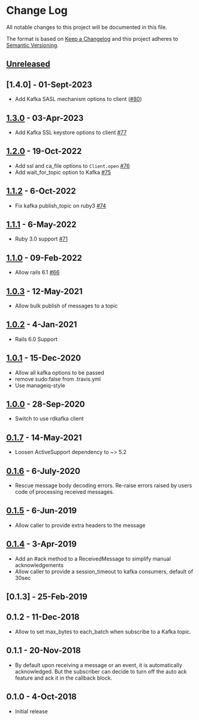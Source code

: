 # Change Log
All notable changes to this project will be documented in this file.

The format is based on [Keep a Changelog](http://keepachangelog.com/)
and this project adheres to [Semantic Versioning](http://semver.org/).

## [Unreleased]

## [1.4.0] - 01-Sept-2023
* Add Kafka SASL mechanism options to client ([#80](https://github.com/ManageIQ/manageiq-messaging/pull/80))

## [1.3.0] - 03-Apr-2023
* Add Kafka SSL keystore options to client [#77](https://github.com/ManageIQ/manageiq-messaging/pull/77)

## [1.2.0] - 19-Oct-2022

* Add ssl and ca_file options to `Client.open` [#76](https://github.com/ManageIQ/manageiq-messaging/pull/76)
* Add wait_for_topic option to Kafka [#75](https://github.com/ManageIQ/manageiq-messaging/pull/75)

## [1.1.2] - 6-Oct-2022

* Fix kafka publish_topic on ruby3 [#74](https://github.com/ManageIQ/manageiq-messaging/pull/74)

## [1.1.1] - 6-May-2022

* Ruby 3.0 support [#71](https://github.com/ManageIQ/manageiq-messaging/pull/71)

## [1.1.0] - 09-Feb-2022

* Allow rails 6.1 [#66](https://github.com/ManageIQ/manageiq-messaging/pull/66)

## [1.0.3] - 12-May-2021

* Allow bulk publish of messages to a topic

## [1.0.2] - 4-Jan-2021

* Rails 6.0 Support

## [1.0.1] - 15-Dec-2020

* Allow all kafka options to be passed
* remove sudo:false from .travis.yml
* Use manageiq-style

## [1.0.0] - 28-Sep-2020

* Switch to use rdkafka client

## [0.1.7] - 14-May-2021

* Loosen ActiveSupport dependency to ~> 5.2

## [0.1.6] - 6-July-2020

* Rescue message body decoding errors. Re-raise errors raised by users code of processing received messages. 

## [0.1.5] - 6-Jun-2019

* Allow caller to provide extra headers to the message

## [0.1.4] - 3-Apr-2019

* Add an #ack method to a ReceivedMessage to simplify manual acknowledgements
* Allow caller to provide a session_timeout to kafka consumers, default of 30sec

## [0.1.3] - 25-Feb-2019

## 0.1.2 - 11-Dec-2018

* Allow to set max_bytes to each_batch when subscribe to a Kafka topic.

## 0.1.1 - 20-Nov-2018

* By default upon receiving a message or an event, it is automatically acknowledged. But
  the subscriber can decide to turn off the auto ack feature and ack it in the callback block.

## 0.1.0 - 4-Oct-2018

* Initial release

[Unreleased]: https://github.com/ManageIQ/manageiq-messaging/compare/v1.3.0...HEAD
[1.3.0]: https://github.com/ManageIQ/manageiq-messaging/compare/v1.2.0...v1.3.0
[1.2.0]: https://github.com/ManageIQ/manageiq-messaging/compare/v1.1.2...v1.2.0
[1.1.2]: https://github.com/ManageIQ/manageiq-messaging/compare/v1.1.1...v1.1.2
[1.1.1]: https://github.com/ManageIQ/manageiq-messaging/compare/v1.1.0...v1.1.1
[1.1.0]: https://github.com/ManageIQ/manageiq-messaging/compare/v1.0.3...v1.1.0
[1.0.3]: https://github.com/ManageIQ/manageiq-messaging/compare/v1.0.2...v1.0.3
[1.0.2]: https://github.com/ManageIQ/manageiq-messaging/compare/v1.0.1...v1.0.2
[1.0.1]: https://github.com/ManageIQ/manageiq-messaging/compare/v1.0.0...v1.0.1
[1.0.0]: https://github.com/ManageIQ/manageiq-messaging/compare/v0.1.7...v1.0.0
[0.1.7]: https://github.com/ManageIQ/manageiq-messaging/compare/v0.1.6...v0.1.7
[0.1.6]: https://github.com/ManageIQ/manageiq-messaging/compare/v0.1.5...v0.1.6
[0.1.5]: https://github.com/ManageIQ/manageiq-messaging/compare/v0.1.4...v0.1.5
[0.1.4]: https://github.com/ManageIQ/manageiq-messaging/compare/v0.1.3...v0.1.4

